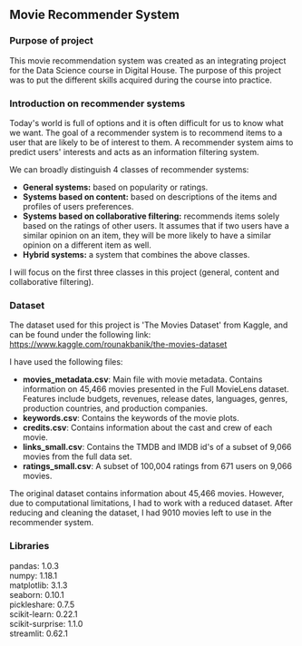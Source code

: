 ## Movie Recommender System

### Purpose of project

This movie recommendation system was created as an integrating project for the Data Science course in Digital House. The purpose of this project was to put the different skills acquired during the course into practice.

### Introduction on recommender systems

Today's world is full of options and it is often difficult for us to know what we want. The goal of a recommender system is to recommend items to a user that are likely to be of interest to them. A recommender system aims to predict users' interests and acts as an information filtering system. 

We can broadly distinguish 4 classes of recommender systems:
- **General systems:** based on popularity or ratings.
- **Systems based on content:** based on descriptions of the items and profiles of users preferences.
- **Systems based on collaborative filtering:** recommends items solely based on the ratings of other users. It assumes that if two users have a similar opinion on an item, they will be more likely to have a similar opinion on a different item as well.
- **Hybrid systems:** a system that combines the above classes.

I will focus on the first three classes in this project (general, content and collaborative filtering). 

### Dataset

The dataset used for this project is 'The Movies Dataset' from Kaggle, and can be found under the following link: https://www.kaggle.com/rounakbanik/the-movies-dataset

I have used the following files:

- **movies_metadata.csv**: Main file with movie metadata. Contains information on 45,466 movies presented in the Full MovieLens dataset. Features include budgets, revenues, release dates, languages, genres, production countries, and production companies.
- **keywords.csv**: Contains the keywords of the movie plots.
- **credits.csv**: Contains information about the cast and crew of each movie. 
- **links_small.csv**: Contains the TMDB and IMDB id's of a subset of 9,066 movies from the full data set.
- **ratings_small.csv**: A subset of 100,004 ratings from 671 users on 9,066 movies.

The original dataset contains information about 45,466 movies. However, due to computational limitations, I had to work with a reduced dataset. After reducing and cleaning the dataset, I had 9010 movies left to use in the recommender system.

### Libraries

pandas: 1.0.3
<br>
numpy: 1.18.1
<br>
matplotlib: 3.1.3
<br>
seaborn: 0.10.1
<br>
pickleshare: 0.7.5
<br>
scikit-learn: 0.22.1
<br>
scikit-surprise: 1.1.0
<br>
streamlit: 0.62.1